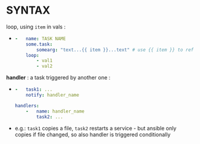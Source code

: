 # SYNTAX

loop, using `item` in vals :
*	```yaml
	-	name: TASK NAME
		some.task:
			somearg: "text...{{ item }}...text"	# use {{ item }} to refer to current value
		loop:
			- val1
			- val2
	```

**handler** : a task triggered by another one :
*	```yaml
	-	task1: ...
		notify: handler_name

	handlers:
		-	name: handler_name
			task2: ...
	```
*	e.g.: `task1` copies a file, `task2` restarts a service - but ansible only copies if file changed, so also handler is triggered conditionally